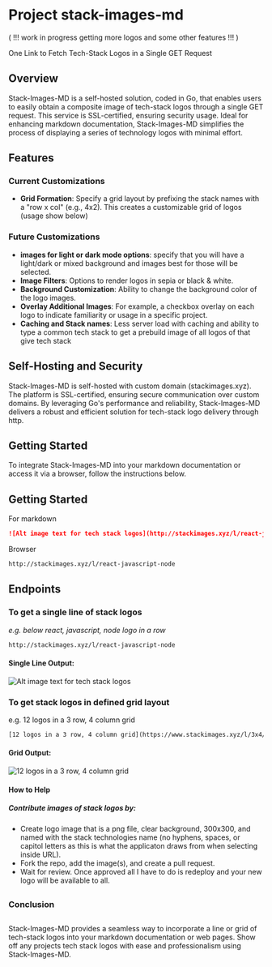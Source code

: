 # Project stack-images-md
( !!! work in progress getting more logos and some other features !!! )

One Link to Fetch Tech-Stack Logos in a Single GET Request

## Overview

Stack-Images-MD is a self-hosted solution, coded in Go, that enables users to easily obtain a composite image of tech-stack logos through a single GET request. This service is SSL-certified, ensuring security usage. Ideal for enhancing markdown documentation, Stack-Images-MD simplifies the process of displaying a series of technology logos with minimal effort.

## Features

### Current Customizations

- **Grid Formation**: Specify a grid layout by prefixing the stack names with a "row x col" (e.g., 4x2). This creates a customizable grid of logos (usage show below)

### Future Customizations
- **images for light or dark mode options**: specify that you will have a light/dark or mixed background and images best for those will be selected.
- **Image Filters**: Options to render logos in sepia or black & white.
- **Background Customization**: Ability to change the background color of the logo images.
- **Overlay Additional Images**: For example, a checkbox overlay on each logo to indicate familiarity or usage in a specific project.
- **Caching and Stack names**: Less server load with caching and ability to type a common tech stack to get a prebuild image of all logos of that give tech stack

## Self-Hosting and Security

Stack-Images-MD is self-hosted with custom domain (stackimages.xyz). The platform is SSL-certified, ensuring secure communication over custom domains. By leveraging Go's performance and reliability, Stack-Images-MD delivers a robust and efficient solution for tech-stack logo delivery through http.

## Getting Started

To integrate Stack-Images-MD into your markdown documentation or access it via a browser, follow the instructions below.


## Getting Started

For markdown

```markdown
![Alt image text for tech stack logos](http://stackimages.xyz/l/react-javascript-node)

```

Browser

```markdown
http://stackimages.xyz/l/react-javascript-node

```

## Endpoints

### To get a single line of stack logos

<em>e.g. below react, javascript, node logo in a row</em>
```txt
http://stackimages.xyz/l/react-javascript-node

```

#### Single Line Output:
![Alt image text for tech stack logos](https://stackimages.xyz/l/react-javascript-node)

### To get stack logos in defined grid layout

e.g. 12 logos in a 3 row, 4 column grid


```txt 
[12 logos in a 3 row, 4 column grid](https://www.stackimages.xyz/l/3x4/node-dart-d3-django-sequelize-node-deno-css-react-ember-elm-grunt)

```  
#### Grid Output:
![12 logos in a 3 row, 4 column grid](https://www.stackimages.xyz/l/3x4/node-dart-d3-django-sequelize-node-deno-css-react-ember-elm-grunt)

#### How to Help
##### Contribute images of stack logos by:

- Create logo image that is a png file, clear background, 300x300, and named with the stack technologies name (no hyphens, spaces, or capitol letters as this is what the applicaton draws from when selecting inside URL).
- Fork the repo, add the image(s), and create a pull request.
- Wait for review. Once approved all I have to do is redeploy and your new logo will be available to all.
  
##
### Conclusion
##

Stack-Images-MD provides a seamless way to incorporate a line or grid of tech-stack logos into your markdown documentation or web pages. Show off any projects tech stack logos with ease and professionalism using Stack-Images-MD.
